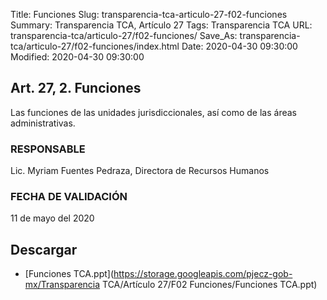 Title: Funciones
Slug: transparencia-tca-articulo-27-f02-funciones
Summary: Transparencia TCA, Artículo 27
Tags: Transparencia TCA
URL: transparencia-tca/articulo-27/f02-funciones/
Save_As: transparencia-tca/articulo-27/f02-funciones/index.html
Date: 2020-04-30 09:30:00
Modified: 2020-04-30 09:30:00


## Art. 27, 2. Funciones

Las funciones de las unidades jurisdiccionales, así como de las áreas administrativas.


### RESPONSABLE

Lic. Myriam Fuentes Pedraza, Directora de Recursos Humanos


### FECHA DE VALIDACIÓN

11 de mayo del 2020



## Descargar


* [Funciones TCA.ppt](https://storage.googleapis.com/pjecz-gob-mx/Transparencia TCA/Artículo 27/F02 Funciones/Funciones TCA.ppt)


